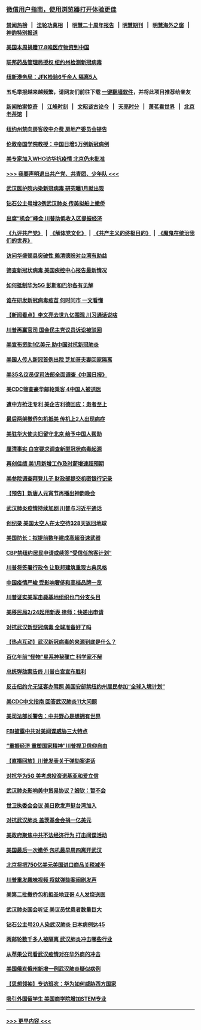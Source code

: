 ### [微信用户指南，使用浏览器打开体验更佳](https://github.com/gfw-breaker/banned-news1/blob/master/indexes/wechat-guide.md?t=0)
#### [禁闻热榜](热点新闻.md?t=0)  &nbsp;&nbsp;|&nbsp;&nbsp; [法轮功真相](https://github.com/gfw-breaker/truth/blob/master/README.md?t=0) &nbsp;&nbsp;|&nbsp;&nbsp; [明慧二十周年报告](https://github.com/gfw-breaker/mh-reports/blob/master/README.md?t=0) &nbsp;&nbsp;|&nbsp;&nbsp;[明慧期刊](https://github.com/gfw-breaker/mh-qikan) &nbsp;&nbsp;|&nbsp;&nbsp; [明慧海外之窗](https://github.com/gfw-breaker/mh-news/blob/master/README.md?t=0) &nbsp;&nbsp;|&nbsp;&nbsp; [神韵特别报道](https://github.com/gfw-breaker/mh-news/blob/master/shenyun.md?t=0)
#### [美国本周捐赠17.8吨医疗物资到中国](../pages/nsc412/n11854269.md?t=02090244) 
#### [联邦药品管理局授权  纽约州检测新冠病毒](../pages/nsc412/n11853371.md?t=02090244) 
#### [纽新港务局：JFK检验6千余人  隔离5人](../pages/nsc412/n11853366.md?t=02090244) 
#### 五毛举报越来越频繁，请网友们前往下载 [一键翻墙软件](https://github.com/gfw-breaker/ssr-accounts)，并将此项目推荐给亲友
#### [新闻拍案惊奇](https://github.com/gfw-breaker/banned-news1/blob/master/pages/link4.md) &nbsp;&nbsp;|&nbsp;&nbsp; [江峰时刻](https://github.com/gfw-breaker/banned-news1/blob/master/pages/link4.md) &nbsp;&nbsp;|&nbsp;&nbsp; [文昭谈古论今](https://github.com/gfw-breaker/banned-news1/blob/master/pages/link4.md) &nbsp;&nbsp;|&nbsp;&nbsp; [天亮时分](https://github.com/gfw-breaker/banned-news1/blob/master/pages/link4.md) &nbsp;&nbsp;|&nbsp;&nbsp; [萧茗看世界](https://github.com/gfw-breaker/banned-news1/blob/master/pages/link4.md) &nbsp;&nbsp;|&nbsp;&nbsp; [北京老茶馆](https://github.com/gfw-breaker/banned-news1/blob/master/pages/link4.md) &nbsp;&nbsp;|&nbsp;&nbsp; 
#### [纽约州禁向房客收中介费  房地产委员会提告](../pages/nsc412/n11853360.md?t=02090244) 
#### [伦敦帝国学院教授：中国日增5万例新冠病例](../pages/nsc412/n11854174.md?t=02090244) 
#### [美专家加入WHO访华抗疫情 北京仍未批准](../pages/nsc412/n11854043.md?t=02090244) 
#### [>>> 我要声明退出共产党、共青团、少年队 <<<](https://github.com/begood0513/goodnews/blob/master/quit/letter.md) 
#### [武汉医护院内染新冠病毒 研究曝1月就出现](../pages/nsc412/n11852928.md?t=02090244) 
#### [钻石公主号增3例武汉肺炎 传美拟船上撤侨](../pages/nsc412/n11853240.md?t=02090244) 
#### [出席“机会”峰会 川普助低收入区提振经济](../pages/nsc412/n11853232.md?t=02090244) 
#### [《九评共产党》](https://github.com/begood0513/9ping.md/blob/master/README.md) &nbsp;|&nbsp; [《解体党文化》](../../../../jtdwh.md/blob/master/README.md)  &nbsp;|&nbsp; [《共产主义的终极目的》](../../../../gczydzjmd.md/blob/master/README.md) &nbsp;|&nbsp; [《魔鬼在统治我们的世界》](../../../../mgztzwmdsj.md/blob/master/README.md) 
#### [访问华盛顿具突破性 赖清德盼对台湾有助益](../pages/nsc412/n11853129.md?t=02090244) 
#### [筛查新冠状病毒 美国疾控中心报告最新情况](../pages/nsc412/n11853070.md?t=02090244) 
#### [如何抵制华为5G 彭斯和巴尔各有见解](../pages/nsc412/n11852535.md?t=02090244) 
#### [谁在研发新冠病毒疫苗 何时问市 一文看懂](../pages/nsc412/n11852840.md?t=02090244) 
#### [【新闻看点】李文亮去世九亿围观 川习通话说啥](../pages/nsc412/n11852360.md?t=02090244) 
#### [川普再赢官司 国会民主党议员诉讼被驳回](../pages/nsc412/n11852287.md?t=02090244) 
#### [美宣布资助1亿美元 助中国对抗新冠肺炎](../pages/nsc412/n11852531.md?t=02090244) 
#### [美国人传人新冠首例出院 芝加哥夫妻回家隔离](../pages/nsc412/n11852452.md?t=02090244) 
#### [美35名议员促司法部全面调查《中国日报》](../pages/nsc412/n11852435.md?t=02090244) 
#### [美CDC筛查豪华邮轮乘客 4中国人被送医](../pages/nsc412/n11852085.md?t=02090244) 
#### [遭中方抢注专利 美企吉利德回应：患者至上](../pages/nsc412/n11852037.md?t=02090244) 
#### [最后两架撤侨包机抵美 传机上2人出现病症](../pages/nsc412/n11852173.md?t=02090244) 
#### [美驻华大使夫妇留守北京 给予中国人帮助](../pages/nsc412/n11852165.md?t=02090244) 
#### [厘清事实 白宫要求调查新型冠状病毒起源](../pages/nsc412/n11852106.md?t=02090244) 
#### [再创佳绩 美1月新增工作及时薪增速超预期](../pages/nsc412/n11852174.md?t=02090244) 
#### [美参院调查拜登儿子 财政部提交机密银行记录](../pages/nsc412/n11851808.md?t=02090244) 
#### [【预告】新唐人元宵节再播出神韵晚会](../pages/nsc412/n11843192.md?t=02090244) 
#### [武汉肺炎疫情持续加剧 川普与习近平通话](../pages/nsc412/n11851613.md?t=02090244) 
#### [创纪录 美国太空人在太空待328天返回地球](../pages/nsc412/n11851266.md?t=02090244) 
#### [美国防长：拟提前数年建成高超音速武器](../pages/nsc412/n11850959.md?t=02090244) 
#### [CBP禁纽约居民申请或续签“受信任旅客计划”](../pages/nsc412/n11850857.md?t=02090244) 
#### [川普将签署行政令 让联邦建筑重现古典风格](../pages/nsc412/n11850654.md?t=02090244) 
#### [中国疫情严峻 受影响奢侈和高档品牌一览](../pages/nsc412/n11850319.md?t=02090244) 
#### [川普证实美军击毙基地组织也门分支头目](../pages/nsc412/n11850383.md?t=02090244) 
#### [美移民局2/24起用新表 律师：快递出申请](../pages/nsc412/n11848220.md?t=02090244) 
#### [对抗武汉新型冠病毒 全球准备好了吗](../pages/nsc412/n11850142.md?t=02090244) 
#### [【热点互动】武汉新冠病毒的来源到底是什么？](../pages/nsc412/n11849749.md?t=02090244) 
#### [百亿年前“怪物”星系神秘骤亡 科学家不解](../pages/nsc412/n11849863.md?t=02090244) 
#### [总统弹劾案告终 川普白宫宣布胜利](../pages/nsc412/n11849985.md?t=02090244) 
#### [反击纽约允无证客办驾照  美国安部禁纽约州居民参加“全球入境计划”](../pages/nsc412/n11849828.md?t=02090244) 
#### [美CDC中文指南 回答武汉肺炎11大问题](../pages/nsc412/n11849703.md?t=02090244) 
#### [美司法部长警告：中共野心是想拥有世界](../pages/nsc412/n11849769.md?t=02090244) 
#### [FBI披露中共对美间谍威胁三大特点](../pages/nsc412/n11849700.md?t=02090244) 
#### [“重振经济 重塑国家精神”川普捍卫信仰自由](../pages/nsc412/n11849641.md?t=02090244) 
#### [【直播回放】川普发表关于弹劾案讲话](../pages/nsc412/n11849472.md?t=02090244) 
#### [对抗华为5G 美考虑投资诺基亚和爱立信](../pages/nsc412/n11849510.md?t=02090244) 
#### [武汉肺炎影响美中贸易协议？姆钦：暂不会](../pages/nsc412/n11849497.md?t=02090244) 
#### [世卫执委会会议 美日欧发声挺台湾加入](../pages/nsc412/n11849433.md?t=02090244) 
#### [对抗武汉肺炎 盖茨基金会捐一亿美元](../pages/nsc412/n11848953.md?t=02090244) 
#### [美政府聚焦中共不法经济行为 打击间谍活动](../pages/nsc412/n11849322.md?t=02090244) 
#### [美国最后一次撤侨 包机最早周四离开武汉](../pages/nsc412/n11849395.md?t=02090244) 
#### [北京将把750亿美元美国进口商品关税减半](../pages/nsc412/n11848896.md?t=02090244) 
#### [川普重发趣味视频 将就弹劾案闹剧发声](../pages/nsc412/n11848715.md?t=02090244) 
#### [美第二批撤侨包机抵圣地亚哥 4人发烧送医](../pages/nsc412/n11847923.md?t=02090244) 
#### [武汉肺炎国会听证 美议员忧患者数量巨大](../pages/nsc412/n11844851.md?t=02090244) 
#### [钻石公主号20人染武汉肺炎 日本病例达45](../pages/nsc412/n11847823.md?t=02090244) 
#### [两邮轮数千多人被隔离 武汉肺炎冲击哪些行业](../pages/nsc412/n11847456.md?t=02090244) 
#### [从苹果公司看武汉疫情对在华外商的冲击](../pages/nsc412/n11847586.md?t=02090244) 
#### [美国俄亥俄州新增一例武汉肺炎疑似病例](../pages/nsc412/n11847714.md?t=02090244) 
#### [【思想领袖】专访班农：华为如何威胁西方国家](../pages/nsc412/n11847306.md?t=02090244) 
#### [吸引外国留学生 美国商学院增加STEM专业](../pages/nsc412/n11847417.md?t=02090244) 

----
#### [ >>> 更早内容 <<< ](../indexes/nsc412-earlier.md)
